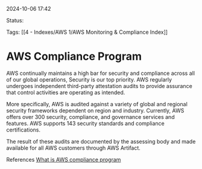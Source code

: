 2024-10-06 17:42

Status:

Tags:
[[4 - Indexes/AWS 1/AWS Monitoring & Compliance Index]]
# AWS Compliance Program

AWS continually maintains a high bar for security and compliance across all of our global operations, Security is our top priority. AWS regularly undergoes independent third-party attestation audits to provide assurance that control activities are operating as intended.

More specifically, AWS is audited against a variety of global and regional security frameworks dependent on region and industry. Currently, AWS offers over 300 security, compliance, and governance services and features. AWS supports 143 security standards and compliance certifications.

The result of these audits are documented by the assessing body and made available for all AWS customers through AWS Artifact.


References 
[What is AWS compliance program](https://docs.aws.amazon.com/whitepapers/latest/navigating-gdpr-compliance/aws-compliance-program.html)